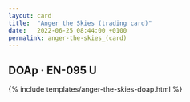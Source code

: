 ```yaml
---
layout: card
title:  "Anger the Skies (trading card)"
date:   2022-06-25 08:44:00 +0100
permalink: anger-the-skies_(card)
---
```


## DOAp &middot; EN-095 U

{% include templates/anger-the-skies-doap.html %}